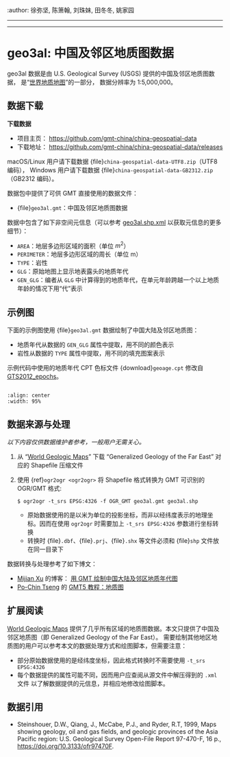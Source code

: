 :author: 徐弥坚, 陈箫翰, 刘珠妹, 田冬冬, 姚家园

---


---

# geo3al: 中国及邻区地质图数据

geo3al 数据是由 U.S. Geological Survey (USGS) 提供的中国及邻区地质图数据，
是“[世界地质地图](https://certmapper.cr.usgs.gov/data/apps/world-maps/)”的一部分，
数据分辨率为 1:5,000,000。

## 数据下载

**下载数据**

- 项目主页： <https://github.com/gmt-china/china-geospatial-data>
- 下载地址： <https://github.com/gmt-china/china-geospatial-data/releases>

macOS/Linux 用户请下载数据 {file}`china-geospatial-data-UTF8.zip`（UTF8 编码），
Windows 用户请下载数据 {file}`china-geospatial-data-GB2312.zip`（GB2312 编码）。

数据包中提供了可供 GMT 直接使用的数据文件：

- {file}`geo3al.gmt`：中国及邻区地质图数据

数据中包含了如下非空间元信息（可以参考
[geo3al.shp.xml](https://www.sciencebase.gov/catalog/file/get/60abc7f9d34ea221ce51e5ee?f=__disk__8d%2Fb6%2Fc0%2F8db6c0b602ae57f8aaacfb088b6e33c4019de3e8)
以获取元信息的更多细节）：

- `AREA`：地层多边形区域的面积（单位 $m^2$）
- `PERIMETER`：地层多边形区域的周长（单位 m）
- `TYPE`：岩性
- `GLG`：原始地图上显示地表露头的地质年代
- `GEN_GLG`：编者从 `GLG` 中计算得到的地质年代，在单元年龄跨越一个以上地质年龄的情况下用“代”表示

## 示例图

下面的示例图使用 {file}`geo3al.gmt` 数据绘制了中国大陆及邻区地质图：

- 地质年代从数据的 `GEN_GLG` 属性中提取，用不同的颜色表示
- 岩性从数据的 `TYPE` 属性中提取，用不同的填充图案表示

示例代码中使用的地质年代 CPT 色标文件 {download}`geoage.cpt`
修改自 [GTS2012_epochs](http://seaviewsensing.com/pub/cpt-city/heine/GTS2012_epochs.cpt)。

```{literalinclude} geo3al.sh
```

```{image} https://user-images.githubusercontent.com/3974108/123166472-7376e080-d443-11eb-9289-d8913afed442.png
:align: center
:width: 95%
```

## 数据来源与处理

*以下内容仅供数据维护者参考，一般用户无需关心。*

1. 从 “[World Geologic Maps](https://certmapper.cr.usgs.gov/data/apps/world-maps/)”
   下载 “Generalized Geology of the Far East” 对应的 Shapefile 压缩文件

2. 使用 {ref}`ogr2ogr <ogr2ogr>` 将 Shapefile 格式转换为 GMT 可识别的 OGR/GMT 格式:

   ```
   $ ogr2ogr -t_srs EPSG:4326 -f OGR_GMT geo3al.gmt geo3al.shp
   ```

   - 原始数据使用的是以米为单位的投影坐标，而非以经纬度表示的地理坐标。因而在使用
     `ogr2ogr` 时需要加上 `-t_srs EPSG:4326` 参数进行坐标转换
   - 转换时 {file}`.dbf`、{file}`.prj`、{file}`.shx` 等文件必须和
     {file}`shp` 文件放在同一目录下

数据转换与处理参考了如下博文：

- [Mijian Xu](https://home.xumijian.me/) 的博客：
  [用 GMT 绘制中国大陆及邻区地质年代图](https://blog.xumijian.me/post/gmt-geo/)
- [Po-Chin Tseng](https://github.com/jimmytseng79) 的
  [GMT5 教程：地质图](https://jimmytseng79.github.io/GMT5_tutorials/geology_map.html)

## 扩展阅读

[World Geologic Maps](https://certmapper.cr.usgs.gov/data/apps/world-maps/)
提供了几乎所有区域的地质图数据。本文只提供了中国及邻区地质图（即 Generalized Geology of the Far East）。
需要绘制其他地区地质图的用户可以参考本文的数据处理方式和绘图脚本，但需要注意：

- 部分原始数据使用的是经纬度坐标，因此格式转换时不需要使用 `-t_srs EPSG:4326`
- 每个数据提供的属性可能不同，因而用户应查阅从源文件中解压得到的 `.xml` 文件
  以了解数据提供的元信息，并相应地修改绘图脚本。

## 数据引用

- Steinshouer, D.W., Qiang, J., McCabe, P.J., and Ryder, R.T, 1999,
  Maps showing geology, oil and gas fields, and geologic provinces of the Asia Pacific region:
  U.S. Geological Survey Open-File Report 97-470-F, 16 p.,
  <https://doi.org/10.3133/ofr97470F>.